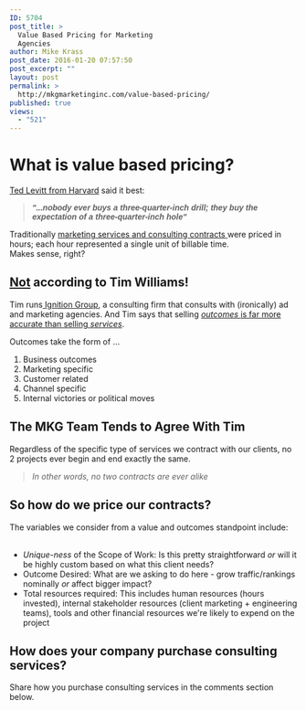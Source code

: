 ```yaml
---
ID: 5704
post_title: >
  Value Based Pricing for Marketing
  Agencies
author: Mike Krass
post_date: 2016-01-20 07:57:50
post_excerpt: ""
layout: post
permalink: >
  http://mkgmarketinginc.com/value-based-pricing/
published: true
views:
  - "521"
---
```

<h1>What is value based pricing?</h1>
<a href="https://en.wikipedia.org/wiki/Theodore_Levitt" target="_blank">Ted Levitt from Harvard</a> said it best:
<blockquote><em><span style="font-family: arial, helvetica, sans-serif;"><b>"...nobody ever buys a three-quarter-inch drill; they buy the expectation of a three-quarter-inch hole"</b></span></em></blockquote>
<div>Traditionally <a href="http://mkgmarketinginc.com/services/" target="_blank">marketing services and consulting contracts </a>were priced in hours; each hour represented a single unit of billable time.</div>
<div></div>
<div>Makes sense, right?</div>
<h2><span style="text-decoration: underline;">Not</span> according to Tim Williams!</h2>
Tim runs<a href="http://www.ignitiongroup.com/" target="_blank"> Ignition Group</a>, a consulting firm that consults with (ironically) ad and marketing agencies. And Tim says that selling <a href="https://www.linkedin.com/pulse/20140818014955-2042198-why-outcomes-are-worth-more-than-services" target="_blank"><em>outcomes </em>is far more accurate than selling <em>services</em></a>.

Outcomes take the form of ...
<ol>
	<li>Business outcomes</li>
	<li>Marketing specific</li>
	<li>Customer related</li>
	<li>Channel specific</li>
	<li>Internal victories or political moves</li>
</ol>
<h2>The MKG Team Tends to Agree With Tim</h2>
Regardless of the specific type of services we contract with our clients, no 2 projects ever begin and end exactly the same.
<blockquote><em>In other words, no two contracts are ever alike</em></blockquote>
<h2>So how do we price our contracts?</h2>
<div>The variables we consider from a value and outcomes standpoint include:</div>
&nbsp;
<div>
<ul>
	<li><i>Unique-ness</i> of the Scope of Work: Is this pretty straightforward <i>or </i>will it be highly custom based on what this client needs?</li>
	<li>Outcome Desired: What are we asking to do here - grow traffic/rankings nominally <i>or </i>affect bigger impact?</li>
	<li>Total resources required: This includes human resources (hours invested), internal stakeholder resources (client marketing + engineering teams), tools and other financial resources we're likely to expend on the project</li>
</ul>
<h2>How does your company purchase consulting services?</h2>
Share how you purchase consulting services in the comments section below.

</div>
<div></div>